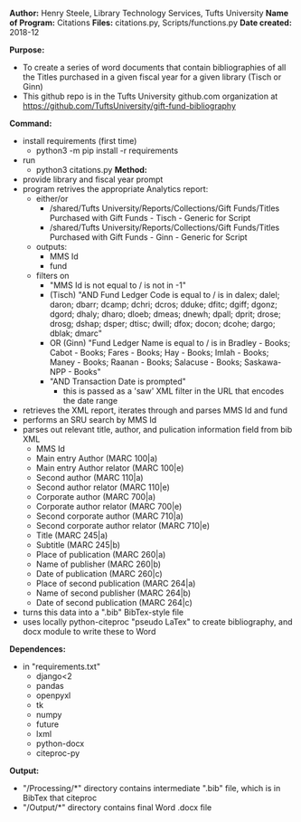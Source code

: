 **Author:**           Henry Steele, Library Technology Services, Tufts University
**Name of Program:**  Citations
**Files:**			  citations.py, Scripts/functions.py
**Date created:**     2018-12

**Purpose:**
  - To create a series of word documents that contain bibliographies of all the Titles
	purchased in a given fiscal year for a given library (Tisch or Ginn)
  - This github repo is in the Tufts University github.com organization at https://github.com/TuftsUniversity/gift-fund-bibliography 
  

**Command:** 
  - install requirements (first time)
	  - python3 -m pip install -r requirements
  - run
	  - python3 citations.py
**Method:**
  - provide library and fiscal year prompt
  - program retrives the appropriate Analytics report:
	  - either/or
		  - /shared/Tufts University/Reports/Collections/Gift Funds/Titles Purchased with Gift Funds - Tisch - Generic for Script
		  - /shared/Tufts University/Reports/Collections/Gift Funds/Titles Purchased with Gift Funds - Ginn - Generic for Script
	  - outputs:
		  - MMS Id
		  - fund
	  - filters on
		  - "MMS Id is not equal to / is not in  -1"
		  - (Tisch) "AND Fund Ledger Code is equal to / is in  dalex; dalel; daron; dbarr; dcamp; dchri; dcros; dduke; dfitc; dgiff; dgonz; dgord; dhaly; dharo; dloeb; dmeas; dnewh; dpall; dprit; drose; drosg; dshap; dsper; dtisc; dwill; dfox; docon; dcohe; dargo; dblak; dmarc"
		  - OR (Ginn) "Fund Ledger Name is equal to / is in  Bradley - Books; Cabot - Books; Fares - Books; Hay - Books; Imlah - Books; Maney - Books; Raanan - Books; Salacuse - Books; Saskawa-NPP - Books"
		  - "AND Transaction Date is prompted"
			  - this is passed as a 'saw' XML filter in the URL that encodes the date range
  - retrieves the XML report, iterates through and parses MMS Id and fund
  - performs an SRU search by MMS Id
  - parses out relevant title, author, and pulication information field from bib XML
	  + MMS Id
	  + Main entry Author (MARC 100|a)
	  + Main entry Author relator (MARC 100|e)
	  + Second author (MARC 110|a)
	  + Second author relator (MARC 110|e)
	  + Corporate author (MARC 700|a)
	  + Corporate author relator (MARC 700|e)
	  + Second corporate author (MARC 710|a)
	  + Second corporate author relator (MARC 710|e)
	  + Title (MARC 245|a)
	  + Subtitle (MARC 245|b)
	  + Place of publication (MARC 260|a)
	  + Name of publisher (MARC 260|b)
	  + Date of publication (MARC 260|c)
	  + Place of second publication (MARC 264|a)
	  + Name of second publisher (MARC 264|b)
	  + Date of second publication (MARC 264|c)
  - turns this data into a ".bib" BibTex-style file
  - uses locally python-citeproc "pseudo LaTex" to create bibliography, and docx module to write these to Word


**Dependences:**
  - in "requirements.txt"
      + django<2
	  + pandas
	  + openpyxl
	  + tk
	  + numpy
	  + future
	  + lxml
	  + python-docx
	  + citeproc-py


**Output:**
  - "/Processing/*" directory contains intermediate ".bib" file, which is in BibTex that citeproc
  - "/Output/*" directory contains final Word .docx file
  
